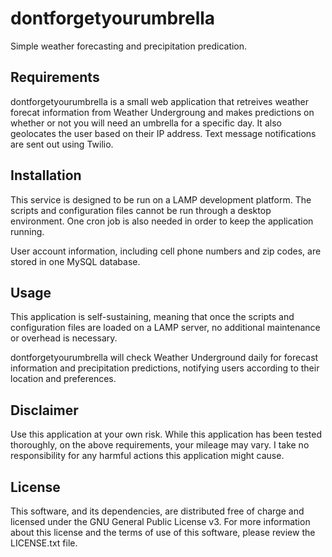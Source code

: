 # dontforgetyourumbrella

Simple weather forecasting and precipitation predication.


## Requirements

dontforgetyourumbrella is a small web application that retreives weather forecat information from Weather Undergroung and makes predictions on whether or not you will need an umbrella for a specific day. It also geolocates the user based on their IP address. Text message notifications are sent out using Twilio.


## Installation

This service is designed to be run on a LAMP development platform. The scripts and configuration files cannot be run through a desktop environment. One cron job is also needed in order to keep the application running.

User account information, including cell phone numbers and zip codes, are stored in one MySQL database.


## Usage

This application is self-sustaining, meaning that once the scripts and configuration files are loaded on a LAMP server, no additional maintenance or overhead is necessary.

dontforgetyourumbrella will check Weather Underground daily for forecast information and precipitation predictions, notifying users according to their location and preferences.


## Disclaimer

Use this application at your own risk. While this application has been tested thoroughly, on the above requirements, your mileage may vary. I take no responsibility for any harmful actions this application might cause.


## License

This software, and its dependencies, are distributed free of charge and licensed under the GNU General Public License v3. For more information about this license and the terms of use of this software, please review the LICENSE.txt file.
